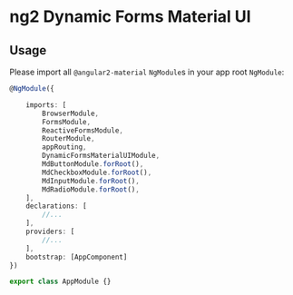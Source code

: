 # ng2 Dynamic Forms Material UI

## Usage

Please import all `@angular2-material` `NgModule`s in your app root `NgModule`:

```ts
@NgModule({

    imports: [
        BrowserModule,
        FormsModule,
        ReactiveFormsModule,
        RouterModule,
        appRouting,
        DynamicFormsMaterialUIModule,
        MdButtonModule.forRoot(),
        MdCheckboxModule.forRoot(),
        MdInputModule.forRoot(),
        MdRadioModule.forRoot(),
    ],
    declarations: [
        //...
    ],
    providers: [
        //...
    ],
    bootstrap: [AppComponent]
})

export class AppModule {}
```